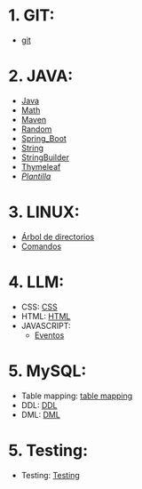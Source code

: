 # 1. GIT:
- [git](./GIT/git.md)

# 2. JAVA:
- [Java](./JAVA/java.md)
- [Math](./JAVA/Math.md)
- [Maven](./JAVA/Maven.md)
- [Random](./JAVA/Random.md)
- [Spring_Boot](./JAVA/Spring_Boot.md)
- [String](./JAVA/String.md)
- [StringBuilder](./JAVA/StringBuilder.md)
- [Thymeleaf](./JAVA/Thymeleaf.md)
- *[Plantilla](./JAVA/plantilla)*

# 3. LINUX:
- [Árbol de directorios](./LINUX/arbol_directorios.jpg)
- [Comandos](./LINUX/Comandos_Linux.pdf)

# 4. LLM:
- CSS: [CSS](./LLM/CSS/css.md)
- HTML: [HTML](./LLM/HTML/html.md)
- JAVASCRIPT: 
    - [Eventos](./LLM/JS/Eventos.md)

# 5. MySQL:
- Table mapping: [table mapping](./MySQL/table_mapping/table_mapping.md)
- DDL: [DDL](./MySQL/DDL.md)
- DML: [DML](./MySQL/DML.md)

# 5. Testing:
- Testing: [Testing](./TESTING/test.md)